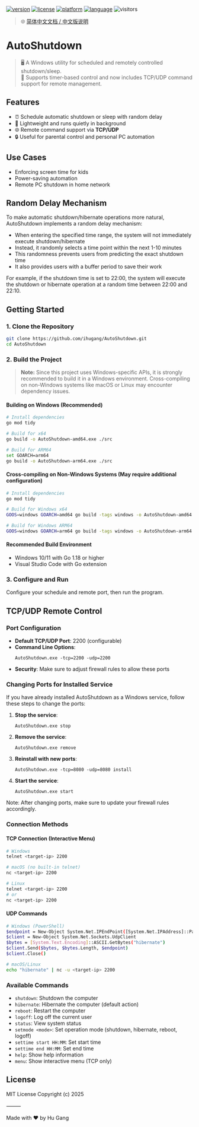[![version](https://img.shields.io/badge/version-1.0.0-blue.svg)]()
[![license](https://img.shields.io/github/license/ihugang/AutoShutdown)]()
[![platform](https://img.shields.io/badge/platform-Windows(x64/ARM64)-lightgrey)]()
[![language](https://img.shields.io/badge/language-golang-orange)]()
![visitors](https://visitor-badge.laobi.icu/badge?page_id=ihugang.AutoShutdown)

> 🌐 [简体中文文档 / 中文版说明](./README.zh-Hans.md)
# AutoShutdown

> 🖥️ A Windows utility for scheduled and remotely controlled shutdown/sleep.  
> 📅 Supports timer-based control and now includes TCP/UDP command support for remote management.

## Features

- ⏰ Schedule automatic shutdown or sleep with random delay
- 🧠 Lightweight and runs quietly in background
- 🌐 Remote command support via **TCP/UDP**
- 🔒 Useful for parental control and personal PC automation

## Use Cases

- Enforcing screen time for kids
- Power-saving automation
- Remote PC shutdown in home network

## Random Delay Mechanism

To make automatic shutdown/hibernate operations more natural, AutoShutdown implements a random delay mechanism:

- When entering the specified time range, the system will not immediately execute shutdown/hibernate
- Instead, it randomly selects a time point within the next 1-10 minutes
- This randomness prevents users from predicting the exact shutdown time
- It also provides users with a buffer period to save their work

For example, if the shutdown time is set to 22:00, the system will execute the shutdown or hibernate operation at a random time between 22:00 and 22:10.

## Getting Started

### 1. Clone the Repository
```bash
git clone https://github.com/ihugang/AutoShutdown.git
cd AutoShutdown
```

### 2. Build the Project

> **Note:** Since this project uses Windows-specific APIs, it is strongly recommended to build it in a Windows environment. Cross-compiling on non-Windows systems like macOS or Linux may encounter dependency issues.

#### Building on Windows (Recommended)

```bash
# Install dependencies
go mod tidy

# Build for x64
go build -o AutoShutdown-amd64.exe ./src

# Build for ARM64
set GOARCH=arm64
go build -o AutoShutdown-arm64.exe ./src
```

#### Cross-compiling on Non-Windows Systems (May require additional configuration)

```bash
# Install dependencies
go mod tidy

# Build for Windows x64
GOOS=windows GOARCH=amd64 go build -tags windows -o AutoShutdown-amd64.exe ./src

# Build for Windows ARM64
GOOS=windows GOARCH=arm64 go build -tags windows -o AutoShutdown-arm64.exe ./src
```

#### Recommended Build Environment

- Windows 10/11 with Go 1.18 or higher
- Visual Studio Code with Go extension

### 3. Configure and Run

Configure your schedule and remote port, then run the program.

## TCP/UDP Remote Control

### Port Configuration

- **Default TCP/UDP Port**: 2200 (configurable)
- **Command Line Options**:
  ```
  AutoShutdown.exe -tcp=2200 -udp=2200
  ```
- **Security**: Make sure to adjust firewall rules to allow these ports

### Changing Ports for Installed Service

If you have already installed AutoShutdown as a Windows service, follow these steps to change the ports:

1. **Stop the service**:
   ```
   AutoShutdown.exe stop
   ```

2. **Remove the service**:
   ```
   AutoShutdown.exe remove
   ```

3. **Reinstall with new ports**:
   ```
   AutoShutdown.exe -tcp=8080 -udp=8080 install
   ```

4. **Start the service**:
   ```
   AutoShutdown.exe start
   ```

Note: After changing ports, make sure to update your firewall rules accordingly.

### Connection Methods

#### TCP Connection (Interactive Menu)

```bash
# Windows
telnet <target-ip> 2200

# macOS (no built-in telnet)
nc <target-ip> 2200

# Linux
telnet <target-ip> 2200
# or
nc <target-ip> 2200
```

#### UDP Commands

```bash
# Windows (PowerShell)
$endpoint = New-Object System.Net.IPEndPoint([System.Net.IPAddress]::Parse("<target-ip>"), 2200)
$client = New-Object System.Net.Sockets.UdpClient
$bytes = [System.Text.Encoding]::ASCII.GetBytes("hibernate")
$client.Send($bytes, $bytes.Length, $endpoint)
$client.Close()

# macOS/Linux
echo "hibernate" | nc -u <target-ip> 2200
```

### Available Commands

- `shutdown`: Shutdown the computer
- `hibernate`: Hibernate the computer (default action)
- `reboot`: Restart the computer
- `logoff`: Log off the current user
- `status`: View system status
- `setmode <mode>`: Set operation mode (shutdown, hibernate, reboot, logoff)
- `settime start HH:MM`: Set start time
- `settime end HH:MM`: Set end time
- `help`: Show help information
- `menu`: Show interactive menu (TCP only)

## License

MIT License
Copyright (c) 2025

⸻

Made with ❤️ by Hu Gang
